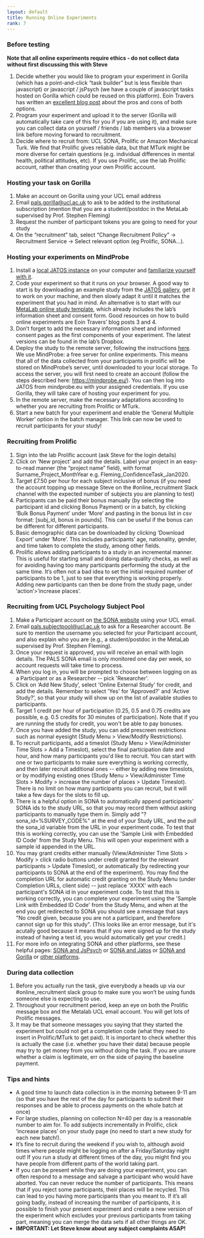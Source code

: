 ```yaml
---
layout: default
title: Running Online Experiments
rank: 7
---
```



### Before testing

**Note that all online experiments require ethics - do not collect data without first discussing this with Steve**

1. Decide whether you would like to program your experiment in Gorilla (which has a point-and-click “task builder” but is less flexible than javascript) or javascript / jsPsych (we have a couple of javascript tasks hosted on Gorilla which could be reused on this platform). Eoin Travers has written an [excellent blog post](http://www.eointravers.com/post/web-2/) about the pros and cons of both options. 
2. Program your experiment and upload it to the server (Gorilla will automatically take care of this for you if you are using it), and make sure you can collect data on yourself / friends / lab members via a browser link before moving forward to recruitment.
3. Decide where to recruit from: UCL SONA, Prolific or Amazon Mechanical Turk. We find that Prolific gives reliable data, but that MTurk might be more diverse for certain questions (e.g. individual differences in mental health, political attitudes, etc). If you use Prolific, use the lab Prolific account, rather than creating your own Prolific account.

### Hosting your task on Gorilla

1. Make an account on Gorilla using your UCL email address
2. Email pals.gorilla@ucl.ac.uk to ask to be added to the institutional subscription (mention that you are a student/postdoc in the MetaLab supervised by Prof. Stephen Fleming)
3. Request the number of participant tokens you are going to need for your study
4. On the “recruitment” tab, select “Change Recruitment Policy” -> Recruitment Service -> Select relevant option (eg Prolific, SONA…). 

### Hosting your experiments on MindProbe

1. Install a [local JATOS instance](https://www.jatos.org/Installation.html) on your computer and [familiarize yourself with it](http://www.jatos.org/Get-started.html).
2. Code your experiment so that it runs on your browser. A good way to start is by downloading an example study from the [JATOS gallery](https://www.jatos.org/Example-Studies.html), get it to work on your machine, and then slowly adapt it until it matches the experiment that you had in mind. An alternative is to start with our [MetaLab online study template](https://github.com/metacoglab/lab_wiki/blob/master/metalab_experiment_template.jzip), which already includes the lab’s information sheet and consent form. Good resources on how to build online experiments are Eoin Travers’ blog posts 3 and 4.
3. Don’t forget to add the necessary information sheet and informed consent pages as the first components of your experiment. The latest versions can be found in the lab’s Dropbox.
4. Deploy the study to the remote server, following the instructions [here](https://www.jatos.org/Deploy-to-a-server-installation.html). We use MindProbe: a free server for online experiments. This means that all of the data collected from your participants in prolific will be stored on MindProbe’s server, until downloaded to your local storage. To access the server, you will first need to create an account (follow the steps described here: https://mindprobe.eu/). You can then log into JATOS from mindprobe.eu with your assigned credentials. If you use Gorilla, they will take care of hosting your experiment for you.
5. In the remote server, make the necessary adaptations according to whether you are recruiting from Prolific or MTurk.
6. Start a new batch for your experiment and enable the ‘General Multiple Worker’ option in the batch manager. This link can now be used to recruit participants for your study!

### Recruiting from Prolific

1. Sign into the lab Prolific account (ask Steve for the login details)  	
2. Click on ‘New project’ and add the details. Label your project in an easy-to-read manner (the “project name” field), with format Surname_Project_MonthYear e.g. Fleming_ConfidenceTask_Jan2020. 
3. Target £7.50 per hour for each subject inclusive of bonus (if you need the account topping up message Steve on the #online_recruitment Slack channel with the expected number of subjects you are planning to test)
4. Participants can be paid their bonus manually (by selecting the participant id and clicking Bonus Payment) or in a batch, by clicking ‘Bulk Bonus Payment’ under ‘More’ and pasting in the bonus list in csv format: [subj_id, bonus in pounds]. This can be useful if the bonus can be different for different participants.
5. Basic demographic data can be downloaded by clicking ‘Download Export’ under ‘More’. This includes participants’ age, nationality, gender, and time taken to complete the study, among other fields.
6. Prolific allows adding participants to a study in an incremental manner. This is useful for starting small and doing data-quality checks, as well as for avoiding having too many participants performing the study at the same time. It’s often not a bad idea to set the initial required number of participants to be 1, just to see that everything is working properly. Adding new participants can then be done from the study page, under ‘action’>’increase places’.

### Recruiting from UCL Psychology Subject Pool

1. Make a Participant account on [the SONA website](https://uclpsychology.sona-systems.com/Default.aspx?ReturnUrl=%2f) using your UCL email.
2. Email pals.subjectpool@ucl.ac.uk to ask for a Researcher account. Be sure to mention the username you selected for your Participant account, and also explain who you are (e.g., a student/postdoc in the MetaLab supervised by Prof. Stephen Fleming).
3. Once your request is approved, you will receive an email with login details. The PALS SONA email is only monitored one day per week, so account requests will take time to process.
4. When you log in, you will be prompted to choose between logging on as a Participant or as a Researcher -- pick 'Researcher'.
5. Click on ‘Add New Study’, select 'Online External Study' for credit, and add the details. Remember to select 'Yes' for 'Approved?' and 'Active Study?', so that your study will show up on the list of available studies to participants.
6. Target 1 credit per hour of participation (0.25, 0.5 and 0.75 credits are possible, e.g. 0.5 credits for 30 minutes of participation). Note that if you are running the study for credit, you won't be able to pay bonuses. 
7. Once you have added the study, you can add prescreen restrictions such as normal eyesight (Study Menu > View/Modify Restrictions).
8. To recruit participants, add a timeslot (Study Menu > View/Administer Time Slots > Add a Timeslot), select the final participation date and hour, and how many participants you'd like to recruit. You can start with one or two participants to make sure everything is working correctly, and then later recruit additional ones -- either by adding new timeslots, or by modifying existing ones (Study Menu > View/Administer Time Slots > Modify > increase the number of places > Update Timeslot). There is no limit on how many participants you can recruit, but it will take a few days for the slots to fill up.
9. There is a helpful option in SONA to automatically append participants' SONA ids to the study URL, so that you may record them without asking participants to manually type them in. Simply add "?sona_id=%SURVEY_CODE%" at the end of your Study URL, and the pull the sona_id variable from the URL in your experiment code. To test that this is working correctly, you can use the 'Sample Link with Embedded ID Code' from the Study Menu. This will open your experiment with a sample id appended in the URL.
10. You may grant credits either manually (View/Administer Time Slots > Modify > click radio buttons under credit granted for the relevant participants > Update Timeslot), or automatically (by redirecting your participants to SONA at the end of the experiment). You may find the completion URL for automatic credit granting on the Study Menu (under Completion URLs, client side) -- just replace 'XXXX' with each participant's SONA id in your experiment code. To test that this is working correctly, you can complete your experiment using the 'Sample Link with Embedded ID Code' from the Study Menu, and when at the end you get redirected to SONA you should see a message that says "No credit given, because you are not a participant, and therefore cannot sign up for this study". (This looks like an error message, but it's acutally good because it means that if you were signed up for the study instead of having a test id, you would automatically get your credit.)
11. For more info on integrating SONA and other platforms, see these helpful pages: [SONA and JsPsych](https://www.sona-systems.com/help/jspsych/) or [SONA and Jatos](https://osdoc.cogsci.nl/3.3/manual/osweb/sonasystems/) or [SONA and Gorilla](https://www.sona-systems.com/help/gorillasc/) or [other platforms](https://www.sona-systems.com/help/).

### During data collection

1. Before you actually run the task, give everybody a heads up via our #online_recruitment slack group to make sure you won’t be using funds someone else is expecting to use.
2. Throughout your recruitment period, keep an eye on both the Prolific message box and the Metalab UCL email account. You will get lots of Prolific messages. 
3. It may be that someone messages you saying that they started the experiment but could not get a completion code (what they need to insert in Prolific/MTurk to get paid). It is important to check whether this is actually the case (i.e. whether you have their data) because people may try to get money from you without doing the task. If you are unsure whether a claim is legitimate, err on the side of paying the baseline payment.

### Tips and hints

* A good time to launch data collection is in the morning between 9-11 am (so that you have the rest of the day for participants to submit their responses and be able to process payments on the whole batch at once)
* For large studies, planning on collection N=40 per day is a reasonable number to aim for. To add subjects incrementally in Prolific, click ‘increase places’ on your study page (no need to start a new study for each new batch!). 
* It’s fine to recruit during the weekend if you wish to, although avoid times where people might be logging on after a Friday/Saturday night out! If you run a study at different times of the day, you might find you have people from different parts of the world taking part.
* If you can be present while they are doing your experiment, you can often respond to a message and salvage a participant who would have aborted. You can never reduce the number of participants. This means that if you reject some participants, their places will be recycled. This can lead to you having more participants than you meant to.  If it’s all going badly, instead of increasing the number of participants, it is possible to finish your present experiment and create a new version of the experiment which excludes your previous participants from taking part, meaning you can merge the data sets if all other things are OK.
* **IMPORTANT: Let Steve know about any subject complaints ASAP!**
